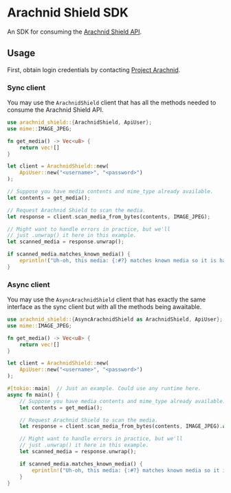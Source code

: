# Arachnid Shield SDK

An SDK for consuming the [Arachnid Shield API](https://shield.projectarachnid.com/).

## Usage

First, obtain login credentials by contacting [Project Arachnid](https://shield.projectarachnid.com/). 

### Sync client

You may use the `ArachnidShield` client that has all the methods needed to consume the Arachnid Shield API.

```rust
use arachnid_shield::{ArachnidShield, ApiUser};
use mime::IMAGE_JPEG;

fn get_media() -> Vec<u8> {
    return vec![]
}

let client = ArachnidShield::new(
    ApiUser::new("<username>", "<password>")
);

// Suppose you have media contents and mime_type already available.
let contents = get_media();

// Request Arachnid Shield to scan the media.
let response = client.scan_media_from_bytes(contents, IMAGE_JPEG);

// Might want to handle errors in practice, but we'll
// just .unwrap() it here in this example.
let scanned_media = response.unwrap();

if scanned_media.matches_known_media() {
    eprintln!("Uh-oh, this media: {:#?} matches known media so it is harmful.", scanned_media);
}
```

### Async client

You may use the `AsyncArachnidShield` client that has exactly the same interface as the sync client but with all 
the methods being awaitable.

```rust
use arachnid_shield::{AsyncArachnidShield as ArachnidShield, ApiUser};
use mime::IMAGE_JPEG;

fn get_media() -> Vec<u8> {
    return vec![]
}

let client = ArachnidShield::new(
    ApiUser::new("<username>", "<password>")
);

#[tokio::main]  // Just an example. Could use any runtime here.
async fn main() {
    // Suppose you have media contents and mime_type already available.
    let contents = get_media();

    // Request Arachnid Shield to scan the media.
    let response = client.scan_media_from_bytes(contents, IMAGE_JPEG).await;

    // Might want to handle errors in practice, but we'll
    // just .unwrap() it here in this example.
    let scanned_media = response.unwrap();

    if scanned_media.matches_known_media() {
        eprintln!("Uh-oh, this media: {:#?} matches known media so it is harmful.", scanned_media);
    }
}

```
